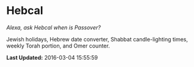 # Hebcal
*Alexa, ask Hebcal when is Passover?*

Jewish holidays, Hebrew date converter, Shabbat candle-lighting times, weekly Torah portion, and Omer counter.

**Last Updated:** 2016-03-04 15:55:59